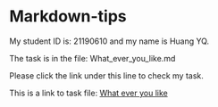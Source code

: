 # Markdown-tips

My student ID is: 21190610 and my name is Huang YQ.

The task is in the file: What_ever_you_like.md

Please click the link under this line to check my task.

This is a link to task file: 
[What ever you like](What_ever_you_like.md)


